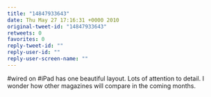 ```yaml
---
title: "14847933643"
date: Thu May 27 17:16:31 +0000 2010
original-tweet-id: "14847933643"
retweets: 0
favorites: 0
reply-tweet-id: ""
reply-user-id: ""
reply-user-screen-name: ""
---
```

#wired on #iPad has one beautiful layout. Lots of attention to detail. I wonder how other magazines will compare in the coming months.
